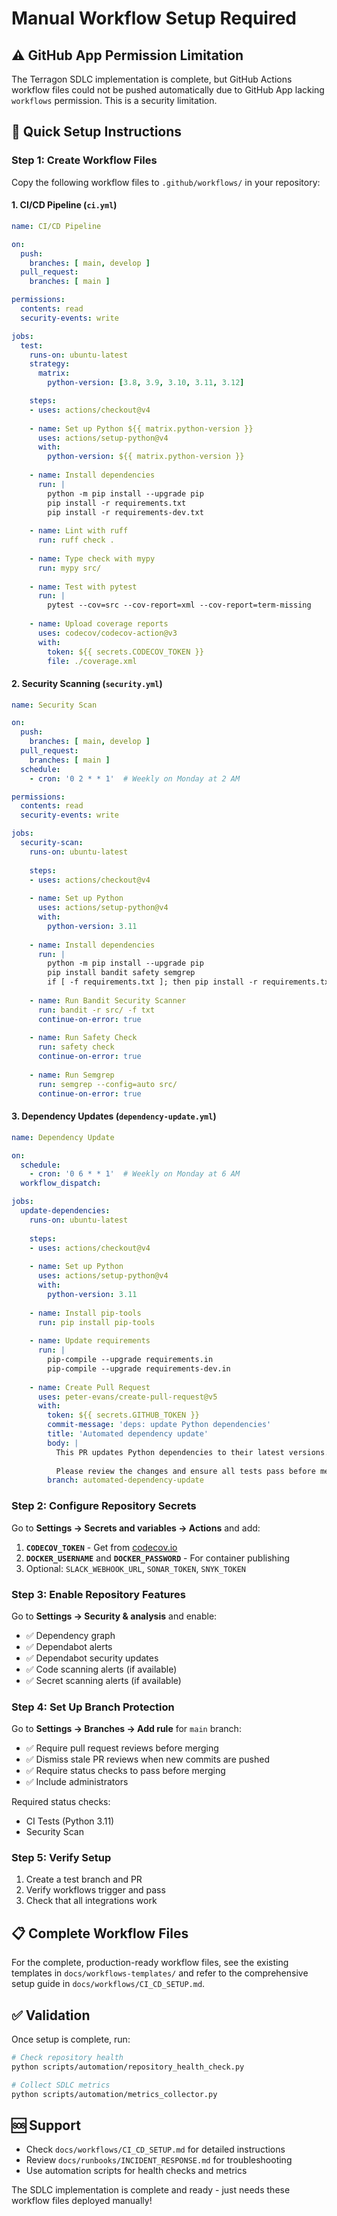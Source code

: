 # Manual Workflow Setup Required

## ⚠️ GitHub App Permission Limitation

The Terragon SDLC implementation is complete, but GitHub Actions workflow files could not be pushed automatically due to GitHub App lacking `workflows` permission. This is a security limitation.

## 🚀 Quick Setup Instructions

### Step 1: Create Workflow Files

Copy the following workflow files to `.github/workflows/` in your repository:

#### 1. CI/CD Pipeline (`ci.yml`)
```yaml
name: CI/CD Pipeline

on:
  push:
    branches: [ main, develop ]
  pull_request:
    branches: [ main ]

permissions:
  contents: read
  security-events: write

jobs:
  test:
    runs-on: ubuntu-latest
    strategy:
      matrix:
        python-version: [3.8, 3.9, 3.10, 3.11, 3.12]

    steps:
    - uses: actions/checkout@v4
    
    - name: Set up Python ${{ matrix.python-version }}
      uses: actions/setup-python@v4
      with:
        python-version: ${{ matrix.python-version }}
    
    - name: Install dependencies
      run: |
        python -m pip install --upgrade pip
        pip install -r requirements.txt
        pip install -r requirements-dev.txt
    
    - name: Lint with ruff
      run: ruff check .
    
    - name: Type check with mypy
      run: mypy src/
    
    - name: Test with pytest
      run: |
        pytest --cov=src --cov-report=xml --cov-report=term-missing
    
    - name: Upload coverage reports
      uses: codecov/codecov-action@v3
      with:
        token: ${{ secrets.CODECOV_TOKEN }}
        file: ./coverage.xml
```

#### 2. Security Scanning (`security.yml`)
```yaml
name: Security Scan

on:
  push:
    branches: [ main, develop ]
  pull_request:
    branches: [ main ]
  schedule:
    - cron: '0 2 * * 1'  # Weekly on Monday at 2 AM

permissions:
  contents: read
  security-events: write

jobs:
  security-scan:
    runs-on: ubuntu-latest
    
    steps:
    - uses: actions/checkout@v4
    
    - name: Set up Python
      uses: actions/setup-python@v4
      with:
        python-version: 3.11
    
    - name: Install dependencies
      run: |
        python -m pip install --upgrade pip
        pip install bandit safety semgrep
        if [ -f requirements.txt ]; then pip install -r requirements.txt; fi
    
    - name: Run Bandit Security Scanner
      run: bandit -r src/ -f txt
      continue-on-error: true
    
    - name: Run Safety Check
      run: safety check
      continue-on-error: true
    
    - name: Run Semgrep
      run: semgrep --config=auto src/
      continue-on-error: true
```

#### 3. Dependency Updates (`dependency-update.yml`)
```yaml
name: Dependency Update

on:
  schedule:
    - cron: '0 6 * * 1'  # Weekly on Monday at 6 AM
  workflow_dispatch:

jobs:
  update-dependencies:
    runs-on: ubuntu-latest
    
    steps:
    - uses: actions/checkout@v4
    
    - name: Set up Python
      uses: actions/setup-python@v4
      with:
        python-version: 3.11
    
    - name: Install pip-tools
      run: pip install pip-tools
    
    - name: Update requirements
      run: |
        pip-compile --upgrade requirements.in
        pip-compile --upgrade requirements-dev.in
    
    - name: Create Pull Request
      uses: peter-evans/create-pull-request@v5
      with:
        token: ${{ secrets.GITHUB_TOKEN }}
        commit-message: 'deps: update Python dependencies'
        title: 'Automated dependency update'
        body: |
          This PR updates Python dependencies to their latest versions.
          
          Please review the changes and ensure all tests pass before merging.
        branch: automated-dependency-update
```

### Step 2: Configure Repository Secrets

Go to **Settings → Secrets and variables → Actions** and add:

1. **`CODECOV_TOKEN`** - Get from [codecov.io](https://codecov.io)
2. **`DOCKER_USERNAME`** and **`DOCKER_PASSWORD`** - For container publishing
3. Optional: `SLACK_WEBHOOK_URL`, `SONAR_TOKEN`, `SNYK_TOKEN`

### Step 3: Enable Repository Features

Go to **Settings → Security & analysis** and enable:
- ✅ Dependency graph
- ✅ Dependabot alerts  
- ✅ Dependabot security updates
- ✅ Code scanning alerts (if available)
- ✅ Secret scanning alerts (if available)

### Step 4: Set Up Branch Protection

Go to **Settings → Branches → Add rule** for `main` branch:
- ✅ Require pull request reviews before merging
- ✅ Dismiss stale PR reviews when new commits are pushed
- ✅ Require status checks to pass before merging
- ✅ Include administrators

Required status checks:
- CI Tests (Python 3.11)
- Security Scan

### Step 5: Verify Setup

1. Create a test branch and PR
2. Verify workflows trigger and pass
3. Check that all integrations work

## 📋 Complete Workflow Files

For the complete, production-ready workflow files, see the existing templates in `docs/workflows-templates/` and refer to the comprehensive setup guide in `docs/workflows/CI_CD_SETUP.md`.

## ✅ Validation

Once setup is complete, run:
```bash
# Check repository health
python scripts/automation/repository_health_check.py

# Collect SDLC metrics
python scripts/automation/metrics_collector.py
```

## 🆘 Support

- Check `docs/workflows/CI_CD_SETUP.md` for detailed instructions
- Review `docs/runbooks/INCIDENT_RESPONSE.md` for troubleshooting
- Use automation scripts for health checks and metrics

The SDLC implementation is complete and ready - just needs these workflow files deployed manually!